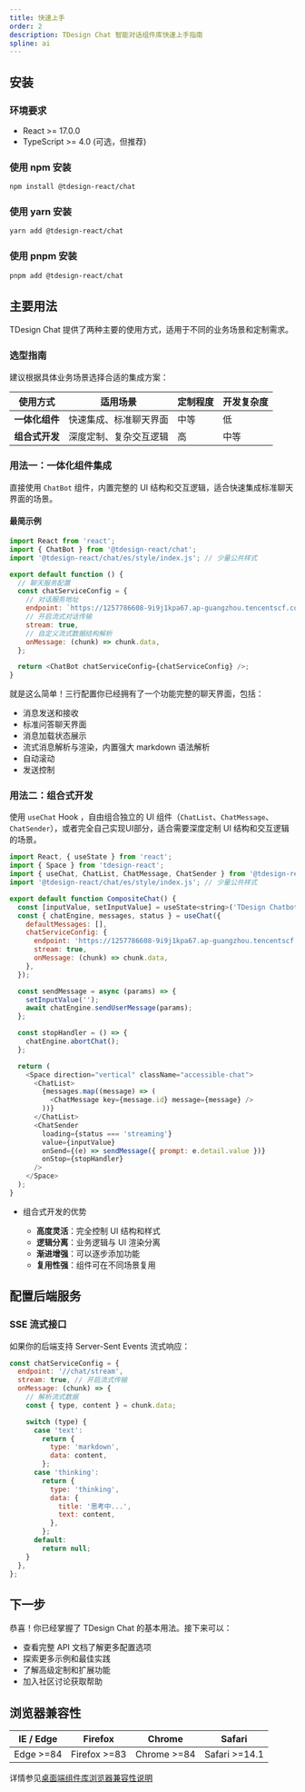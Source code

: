 ```yaml
---
title: 快速上手
order: 2
description: TDesign Chat 智能对话组件库快速上手指南
spline: ai
---
```


## 安装

### 环境要求

- React >= 17.0.0
- TypeScript >= 4.0 (可选，但推荐)

### 使用 npm 安装

```bash
npm install @tdesign-react/chat
```

### 使用 yarn 安装

```bash
yarn add @tdesign-react/chat
```

### 使用 pnpm 安装

```bash
pnpm add @tdesign-react/chat
```

## 主要用法

TDesign Chat 提供了两种主要的使用方式，适用于不同的业务场景和定制需求。

### 选型指南

建议根据具体业务场景选择合适的集成方案：

| 使用方式       | 适用场景               | 定制程度 | 开发复杂度 |
| -------------- | ---------------------- | -------- | ---------- |
| **一体化组件** | 快速集成、标准聊天界面 | 中等     | 低         |
| **组合式开发** | 深度定制、复杂交互逻辑 | 高       | 中等       |

### 用法一：一体化组件集成

直接使用 `ChatBot` 组件，内置完整的 UI 结构和交互逻辑，适合快速集成标准聊天界面的场景。

#### 最简示例

```js
import React from 'react';
import { ChatBot } from '@tdesign-react/chat';
import '@tdesign-react/chat/es/style/index.js'; // 少量公共样式

export default function () {
  // 聊天服务配置
  const chatServiceConfig = {
    // 对话服务地址
    endpoint: `https://1257786608-9i9j1kpa67.ap-guangzhou.tencentscf.com/sse/normal`,
    // 开启流式对话传输
    stream: true,
    // 自定义流式数据结构解析
    onMessage: (chunk) => chunk.data,
  };

  return <ChatBot chatServiceConfig={chatServiceConfig} />;
}
```

就是这么简单！三行配置你已经拥有了一个功能完整的聊天界面，包括：

- 消息发送和接收
- 标准问答聊天界面
- 消息加载状态展示
- 流式消息解析与渲染，内置强大 markdown 语法解析
- 自动滚动
- 发送控制

### 用法二：组合式开发

使用 `useChat` Hook ，自由组合独立的 UI 组件（`ChatList`、`ChatMessage`、`ChatSender`），或者完全自己实现UI部分，适合需要深度定制 UI 结构和交互逻辑的场景。

```js
import React, { useState } from 'react';
import { Space } from 'tdesign-react';
import { useChat, ChatList, ChatMessage, ChatSender } from '@tdesign-react/chat';
import '@tdesign-react/chat/es/style/index.js'; // 少量公共样式

export default function CompositeChat() {
  const [inputValue, setInputValue] = useState<string>('TDesign Chatbot怎么用');
  const { chatEngine, messages, status } = useChat({
    defaultMessages: [],
    chatServiceConfig: {
      endpoint: 'https://1257786608-9i9j1kpa67.ap-guangzhou.tencentscf.com/sse/normal',
      stream: true,
      onMessage: (chunk) => chunk.data,
    },
  });

  const sendMessage = async (params) => {
    setInputValue('');
    await chatEngine.sendUserMessage(params);
  };

  const stopHandler = () => {
    chatEngine.abortChat();
  };

  return (
    <Space direction="vertical" className="accessible-chat">
      <ChatList>
        {messages.map((message) => (
          <ChatMessage key={message.id} message={message} />
        ))}
      </ChatList>
      <ChatSender
        loading={status === 'streaming'}
        value={inputValue}
        onSend={(e) => sendMessage({ prompt: e.detail.value })}
        onStop={stopHandler}
      />
    </Space>
  );
}

```

- 组合式开发的优势

  - **高度灵活**：完全控制 UI 结构和样式
  - **逻辑分离**：业务逻辑与 UI 渲染分离
  - **渐进增强**：可以逐步添加功能
  - **复用性强**：组件可在不同场景复用


## 配置后端服务

### SSE 流式接口

如果你的后端支持 Server-Sent Events 流式响应：

```javascript
const chatServiceConfig = {
  endpoint: '//chat/stream',
  stream: true, // 开启流式传输
  onMessage: (chunk) => {
    // 解析流式数据
    const { type, content } = chunk.data;

    switch (type) {
      case 'text':
        return {
          type: 'markdown',
          data: content,
        };
      case 'thinking':
        return {
          type: 'thinking',
          data: {
            title: '思考中...',
            text: content,
          },
        };
      default:
        return null;
    }
  },
};
```

## 下一步

恭喜！你已经掌握了 TDesign Chat 的基本用法。接下来可以：

- 查看完整 API 文档了解更多配置选项
- 探索更多示例和最佳实践
- 了解高级定制和扩展功能
- 加入社区讨论获取帮助

## 浏览器兼容性

| IE / Edge | Firefox      | Chrome      | Safari        |
| --------- | ------------ | ----------- | ------------- |
| Edge >=84 | Firefox >=83 | Chrome >=84 | Safari >=14.1 |

详情参见[桌面端组件库浏览器兼容性说明](https://github.com/Tencent/tdesign/wiki/%E6%A1%8C%E9%9D%A2%E7%AB%AF%E7%BB%84%E4%BB%B6%E5%BA%93%E6%B5%8F%E8%A7%88%E5%99%A8%E5%85%BC%E5%AE%B9%E6%80%A7%E8%AF%B4%E6%98%8E)
